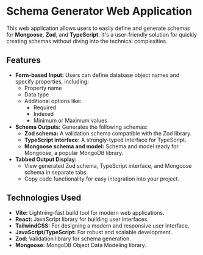 # Schema Generator Web Application



This web application allows users to easily define and generate schemas for **Mongoose**, **Zod**, and **TypeScript**. It's a user-friendly solution for quickly creating schemas without diving into the technical complexities.

## Features

- **Form-based Input:** Users can define database object names and specify properties, including:
  - Property name
  - Data type
  - Additional options like:
    - Required
    - Indexed
    - Minimum or Maximum values
- **Schema Outputs:** Generates the following schemas:
  - **Zod schema:** A validation schema compatible with the Zod library.
  - **TypeScript interface:** A strongly-typed interface for TypeScript.
  - **Mongoose schema and model:** Schema and model ready for Mongoose, a popular MongoDB library.
- **Tabbed Output Display:**
  - View generated Zod schema, TypeScript interface, and Mongoose schema in separate tabs.
  - Copy code functionality for easy integration into your project.

## Technologies Used

- **Vite:** Lightning-fast build tool for modern web applications.
- **React:** JavaScript library for building user interfaces.
- **TailwindCSS:** For designing a modern and responsive user interface.
- **JavaScript/TypeScript:** For robust and scalable development.
- **Zod:** Validation library for schema generation.
- **Mongoose:** MongoDB Object Data Modeling library.

